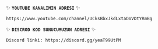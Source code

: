 
✨ **`YOUTUBE KANALIMIN ADRESI`** ✨


`https://www.youtube.com/channel/UCksBbxJkdLxtaDVVDtYRmBg`

 ✨ **`DISCROD KOD SUNUCUMUZUN ADRESI`** ✨


`Discord linki: https://discord.gg/yeaT99UtPM`

